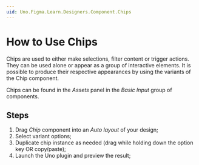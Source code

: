 ```yaml
---
uid: Uno.Figma.Learn.Designers.Component.Chips
---
```


# How to Use Chips

Chips are used to either make selections, filter content or trigger actions. They can be used alone or appear as a group of interactive elements. It is possible to produce their respective appearances by using the variants of the Chip component.

Chips can be found in the *Assets* panel in the *Basic Input* group of components.

## Steps

1. Drag *Chip* component into an *Auto layout* of your design;
2. Select variant options;
3. Duplicate chip instance as needed (drag while holding down the option key OR copy/paste);
4. Launch the Uno plugin and preview the result;
